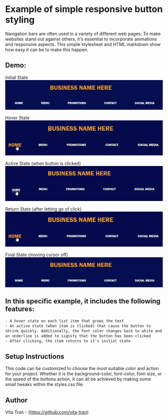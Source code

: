 # Example of simple responsive button styling

 Navigation bars are often used in a variety of different web pages. To make websites stand out against others, it's essential to incorporate animations and responsive aspects. This simple stylesheet and HTML markdown show how easy it can be to make this happen.  


## Demo: 

Initial State
![Initial State Screenshot](img/initial.png)

Hover State
![Hover State Screenshot](img/hover.png)  

Active State (when button is clicked)
![Active State Screenshot](img/active.png)  

Return State (after letting go of click)
![Return State Screenshot](img/hover.png)  

Final State (moving cursor off)
![Final State Screenshot](img/initial.png)


## In this specific example, it includes the following features:  
    - A hover state on each list item that grows the text  
    - An active state (when item is clicked) that cause the button to shrink quickly. Additionally, the font color changes back to white and an underline is added to signify that the button has been clicked  
    - After clicking, the item returns to it's initial state  


## Setup Instructions
This code can be customized to choose the most suitable color and action for your project. Whether it is the background-color, font-color, font-size, or the speed of the buttons action, it can all be achieved by making some small tweaks within the styles.css file.

## Author
Vita Tran - (https://github.com/vita-tran)